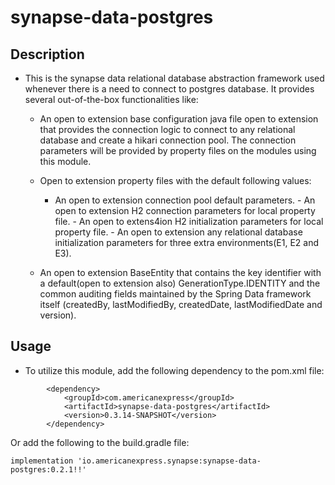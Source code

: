 # synapse-data-postgres

## Description

- This is the synapse data relational database abstraction framework used whenever there is a need to connect to
  postgres database. It provides several out-of-the-box functionalities like:

    - An open to extension base configuration java file open to extension that provides the connection logic to connect
      to any relational database and create a hikari connection pool. The connection parameters will be provided by
      property files on the modules using this module.
    - Open to extension property files with the default following values:
        - An open to extension connection pool default parameters. - An open to extension H2 connection parameters for
          local property file. - An open to extens4ion H2 initialization parameters for local property file. - An open
          to extension any relational database initialization parameters for three extra environments(E1, E2 and E3).

    - An open to extension BaseEntity that contains the key identifier with a default(open to extension also)
      GenerationType.IDENTITY and the common auditing fields maintained by the Spring Data framework itself (createdBy,
      lastModifiedBy, createdDate, lastModifiedDate and version).

## Usage
- To utilize this module, add the following dependency to the pom.xml file:
```
        <dependency>
            <groupId>com.americanexpress</groupId>
            <artifactId>synapse-data-postgres</artifactId>
            <version>0.3.14-SNAPSHOT</version>
        </dependency>
```
Or add the following to the build.gradle file:
```
implementation 'io.americanexpress.synapse:synapse-data-postgres:0.2.1!!'
```
